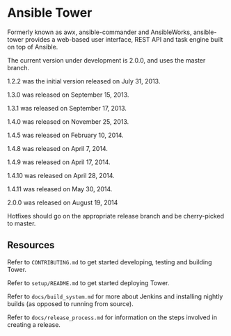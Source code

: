 Ansible Tower
=============

Formerly known as awx, ansible-commander and AnsibleWorks, ansible-tower
provides a web-based user interface, REST API and task engine built on top of
Ansible.

The current version under development is 2.0.0, and uses the master branch.

1.2.2 was the initial version released on July 31, 2013.

1.3.0 was released on September 15, 2013.

1.3.1 was released on September 17, 2013.

1.4.0 was released on November 25, 2013.

1.4.5 was released on February 10, 2014.

1.4.8 was released on April 7, 2014.

1.4.9 was released on April 17, 2014.

1.4.10 was released on April 28, 2014.

1.4.11 was released on May 30, 2014.

2.0.0 was released on August 19, 2014

Hotfixes should go on the appropriate release branch and be cherry-picked to
master.

Resources
---------

Refer to `CONTRIBUTING.md` to get started developing, testing and building Tower.

Refer to `setup/README.md` to get started deploying Tower.

Refer to `docs/build_system.md` for more about Jenkins and installing nightly builds (as opposed to running from source).

Refer to `docs/release_process.md` for information on the steps involved in creating a release.
